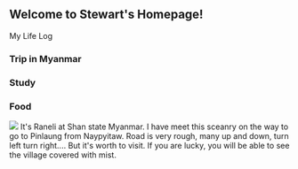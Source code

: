 ## Welcome to Stewart's Homepage!

My Life Log  

### Trip in Myanmar
### Study
### Food

<img src ="https://user-images.githubusercontent.com/25080800/43105357-9aba0870-8efa-11e8-8a96-7617ae8f583f.jpg">
It's Raneli at Shan state Myanmar.
I have meet this sceanry on the way to go to Pinlaung from Naypyitaw. 
Road is very rough, many up and down, turn left turn right....
But it's worth to visit. If you are lucky, you will be able to see the village covered with mist. 
